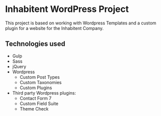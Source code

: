 # Inhabitent WordPress Project

This project is based on working with Wordpress Templates and a custom plugin for a website for the Inhabitent Company. 

## Technologies used
 - Gulp
 - Sass
 - jQuery
 - Wordpress
    - Custom Post Types
    - Custom Taxonomies
    - Custom Plugins
- Third party Wordpress plugins:
    - Contact Form 7
    - Custom Field Suite
    - Theme Check
